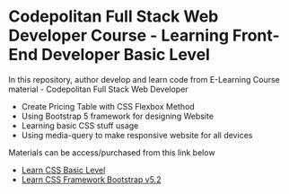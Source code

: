 # Codepolitan Full Stack Web Developer Course - Learning Front-End Developer Basic Level

In this repository, author develop and learn code from E-Learning Course material - Codepolitan Full Stack Web Developer
- Create Pricing Table with CSS Flexbox Method
- Using Bootstrap 5 framework for designing Website
- Learning basic CSS stuff usage
- Using media-query to make responsive website for all devices

Materials can be access/purchased from this link below
- [Learn CSS Basic Level](https://www.codepolitan.com/course/intro/belajar-dasar-css/)
- [Learn CSS Framework Bootstrap v5.2](https://www.codepolitan.com/course/intro/belajar-bootstrap-css-framework/)